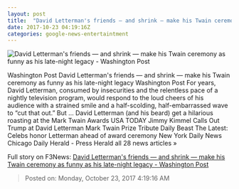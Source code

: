 ```yaml
---
layout: post
title:  "David Letterman's friends — and shrink — make his Twain ceremony as funny as his late-night legacy - Washington Post"
date: 2017-10-23 04:19:16Z
categories: google-news-entertaintment
---
```


![David Letterman's friends — and shrink — make his Twain ceremony as funny as his late-night legacy - Washington Post](https://img.washingtonpost.com/rf/image_1484w/2010-2019/WashingtonPost/2017/10/23/Others/Images/2017-10-22/letterman001.JPG?t=20170517)

Washington Post David Letterman's friends — and shrink — make his Twain ceremony as funny as his late-night legacy Washington Post For years, David Letterman, consumed by insecurities and the relentless pace of a nightly television program, would respond to the loud cheers of his audience with a strained smile and a half-scolding, half-embarrassed wave to “cut that out.” But ... David Letterman (and his beard) get a hilarious roasting at the Mark Twain Awards USA TODAY Jimmy Kimmel Calls Out Trump at David Letterman Mark Twain Prize Tribute Daily Beast The Latest: Celebs honor Letterman ahead of award ceremony New York Daily News Chicago Daily Herald - Press Herald all 28 news articles »


Full story on F3News: [David Letterman's friends — and shrink — make his Twain ceremony as funny as his late-night legacy - Washington Post](http://www.f3nws.com/n/uyAfZE)

> Posted on: Monday, October 23, 2017 4:19:16 AM
